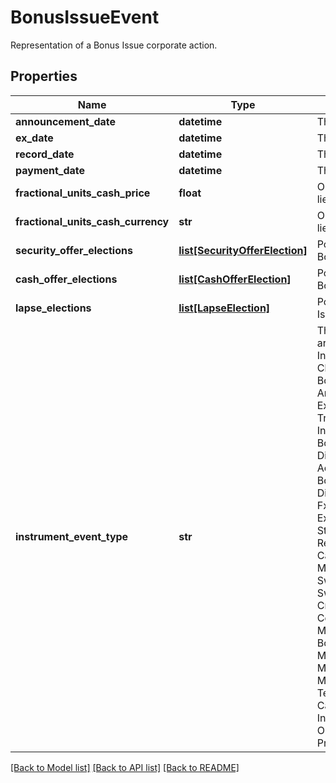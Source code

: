 # BonusIssueEvent

Representation of a Bonus Issue corporate action.

## Properties
Name | Type | Description | Notes
------------ | ------------- | ------------- | -------------
**announcement_date** | **datetime** | The date the Bonus Issue is announced. | [optional] 
**ex_date** | **datetime** | The ex-date of the Bonus Issue. | 
**record_date** | **datetime** | The record date of the Bonus Issue. | [optional] 
**payment_date** | **datetime** | The date the Bonus Issue is executed. | 
**fractional_units_cash_price** | **float** | Optional. Used in calculating cash-in-lieu of fractional shares. | [optional] 
**fractional_units_cash_currency** | **str** | Optional. Used in calculating cash-in-lieu of fractional shares. | [optional] 
**security_offer_elections** | [**list[SecurityOfferElection]**](SecurityOfferElection.md) | Possible SecurityElections for this Bonus Issue event, if any. | [optional] 
**cash_offer_elections** | [**list[CashOfferElection]**](CashOfferElection.md) | Possible CashOfferElections for this Bonus Issue event, if any. | [optional] 
**lapse_elections** | [**list[LapseElection]**](LapseElection.md) | Possible LapseElections for this Bonus Issue event, if any. | [optional] 
**instrument_event_type** | **str** | The Type of Event. The available values are: TransitionEvent, InformationalEvent, OpenEvent, CloseEvent, StockSplitEvent, BondDefaultEvent, CashDividendEvent, AmortisationEvent, CashFlowEvent, ExerciseEvent, ResetEvent, TriggerEvent, RawVendorEvent, InformationalErrorEvent, BondCouponEvent, DividendReinvestmentEvent, AccumulationEvent, BondPrincipalEvent, DividendOptionEvent, MaturityEvent, FxForwardSettlementEvent, ExpiryEvent, ScripDividendEvent, StockDividendEvent, ReverseStockSplitEvent, CapitalDistributionEvent, SpinOffEvent, MergerEvent, FutureExpiryEvent, SwapCashFlowEvent, SwapPrincipalEvent, CreditPremiumCashFlowEvent, CdsCreditEvent, CdxCreditEvent, MbsCouponEvent, MbsPrincipalEvent, BonusIssueEvent, MbsPrincipalWriteOffEvent, MbsInterestDeferralEvent, MbsInterestShortfallEvent, TenderEvent, CallOnIntermediateSecuritiesEvent, IntermediateSecuritiesDistributionEvent, OptionExercisePhysicalEvent, ProtectionPayoutCashFlowEvent | 

[[Back to Model list]](../README.md#documentation-for-models) [[Back to API list]](../README.md#documentation-for-api-endpoints) [[Back to README]](../README.md)


